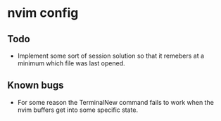 # nvim config

## Todo

- Implement some sort of session solution so that it remebers at a minimum which file was last opened. 

## Known bugs

- For some reason the TerminalNew command fails to work when the nvim buffers get into some specific state.
